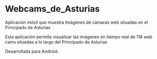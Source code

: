 # Webcams_de_Asturias
Aplicación móvil que muestra Imágenes de cámaras web situadas en el Principado de Asturias

Esta aplicación permite visualizar las imágenes en tiempo real de 118 web cams situadas a lo largo del Principado de Asturias

Desarrollada para Android.
